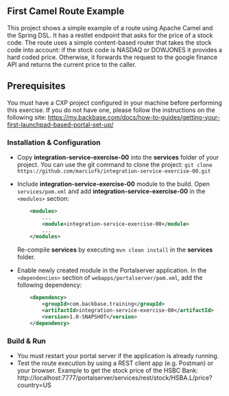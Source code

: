 ## First Camel Route Example
This project shows a simple example of a route using Apache Camel and the Spring DSL. It has a restlet endpoint that asks for the price of a stock code. The route uses a simple content-based router that takes the stock code into account: if the stock code is NASDAQ or  DOWJONES it provides a hard coded price. Otherwise, it forwards the request to the google finance API and returns the current price to the caller. 

## Prerequisites
You must have a CXP project configured in your machine before performing this exercise. If you do not have one, please follow the instructions on the following site: https://my.backbase.com/docs/how-to-guides/getting-your-first-launchpad-based-portal-set-up/

### Installation & Configuration

- Copy **integration-service-exercise-00** into the **services** folder of your project. You can use the git command to clone the project: ```git clone https://github.com/marciofk/integration-service-exercise-00.git```

- Include **integration-service-exercise-00** module to the build.  Open `services/pom.xml` and add **integration-service-exercise-00** in the `<modules>` section: 
	```xml
	    <modules>
	        ...	    
	        <module>integration-service-exercise-00</module>
	        ...
	    </modules>
	```	
	Re-compile **services** by executing `mvn clean install` in the **services** folder.
	
- Enable newly created module in the Portalserver application. In the `<dependencies>` section of `webapps/portalserver/pom.xml`, add the following dependency:

	```xml
	    <dependency>
	        <groupId>com.backbase.training</groupId>
	        <artifactId>integration-service-exercise-00</artifactId>
	        <version>1.0-SNAPSHOT</version>
	    </dependency>
	```

### Build & Run

- You must restart your portal server if the application is already running. 
- Test the route execution by using a REST client app (e.g. Postman) or your browser. Example to get the stock price of the HSBC Bank: http://localhost:7777/portalserver/services/rest/stock/HSBA.L/price?country=US

